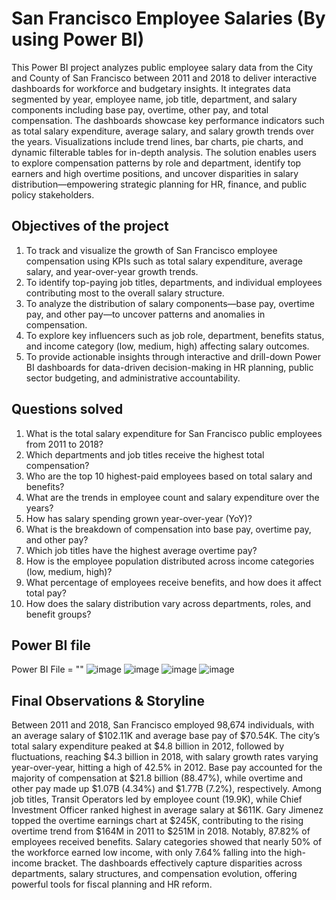 # San Francisco Employee Salaries (By using Power BI)
This Power BI project analyzes public employee salary data from the City and County of San Francisco between 2011 and 2018 to deliver interactive dashboards for workforce and budgetary insights. It integrates data segmented by year, employee name, job title, department, and salary components including base pay, overtime, other pay, and total compensation. The dashboards showcase key performance indicators such as total salary expenditure, average salary, and salary growth trends over the years. Visualizations include trend lines, bar charts, pie charts, and dynamic filterable tables for in-depth analysis. The solution enables users to explore compensation patterns by role and department, identify top earners and high overtime positions, and uncover disparities in salary distribution—empowering strategic planning for HR, finance, and public policy stakeholders.

## Objectives of the project

1) To track and visualize the growth of San Francisco employee compensation using KPIs such as total salary expenditure, average salary, and year-over-year growth trends.
2) To identify top-paying job titles, departments, and individual employees contributing most to the overall salary structure.
3) To analyze the distribution of salary components—base pay, overtime pay, and other pay—to uncover patterns and anomalies in compensation.
4) To explore key influencers such as job role, department, benefits status, and income category (low, medium, high) affecting salary outcomes.
5) To provide actionable insights through interactive and drill-down Power BI dashboards for data-driven decision-making in HR planning, public sector budgeting, and administrative accountability.

## Questions solved
1) What is the total salary expenditure for San Francisco public employees from 2011 to 2018?
2) Which departments and job titles receive the highest total compensation?
3) Who are the top 10 highest-paid employees based on total salary and benefits?
4) What are the trends in employee count and salary expenditure over the years?
5) How has salary spending grown year-over-year (YoY)?
6) What is the breakdown of compensation into base pay, overtime pay, and other pay?
7) Which job titles have the highest average overtime pay?
8) How is the employee population distributed across income categories (low, medium, high)?
9) What percentage of employees receive benefits, and how does it affect total pay?
10) How does the salary distribution vary across departments, roles, and benefit groups?

## Power BI file
Power BI File = ""
![image](https://github.com/user-attachments/assets/3d6f2d00-3d2e-4933-95e3-2d87b1e6b187)
![image](https://github.com/user-attachments/assets/10c3f772-e650-4e17-b55c-ec6f0db7a599)
![image](https://github.com/user-attachments/assets/3c7ec540-1698-4682-ab34-de4f2a99c617)
![image](https://github.com/user-attachments/assets/2635a6e2-ec06-46e7-9020-1d96ce6a617a)

## Final Observations & Storyline
Between 2011 and 2018, San Francisco employed 98,674 individuals, with an average salary of $102.11K and average base pay of $70.54K. The city’s total salary expenditure peaked at $4.8 billion in 2012, followed by fluctuations, reaching $4.3 billion in 2018, with salary growth rates varying year-over-year, hitting a high of 42.5% in 2012. Base pay accounted for the majority of compensation at $21.8 billion (88.47%), while overtime and other pay made up $1.07B (4.34%) and $1.77B (7.2%), respectively. Among job titles, Transit Operators led by employee count (19.9K), while Chief Investment Officer ranked highest in average salary at $611K. Gary Jimenez topped the overtime earnings chart at $245K, contributing to the rising overtime trend from $164M in 2011 to $251M in 2018. Notably, 87.82% of employees received benefits. Salary categories showed that nearly 50% of the workforce earned low income, with only 7.64% falling into the high-income bracket. The dashboards effectively capture disparities across departments, salary structures, and compensation evolution, offering powerful tools for fiscal planning and HR reform.
  
